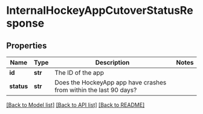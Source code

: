 # InternalHockeyAppCutoverStatusResponse

## Properties
Name | Type | Description | Notes
------------ | ------------- | ------------- | -------------
**id** | **str** | The ID of the app | 
**status** | **str** | Does the HockeyApp app have crashes from within the last 90 days? | 

[[Back to Model list]](../README.md#documentation-for-models) [[Back to API list]](../README.md#documentation-for-api-endpoints) [[Back to README]](../README.md)


